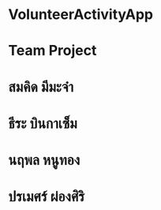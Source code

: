 # VolunteerActivityApp
# Team Project
# สมคิด  มีมะจ๋า
# ธีระ  บินกาเซ็ม
# นฤพล  หนูทอง
# ปรเมศร์  ผ่องศิริ
